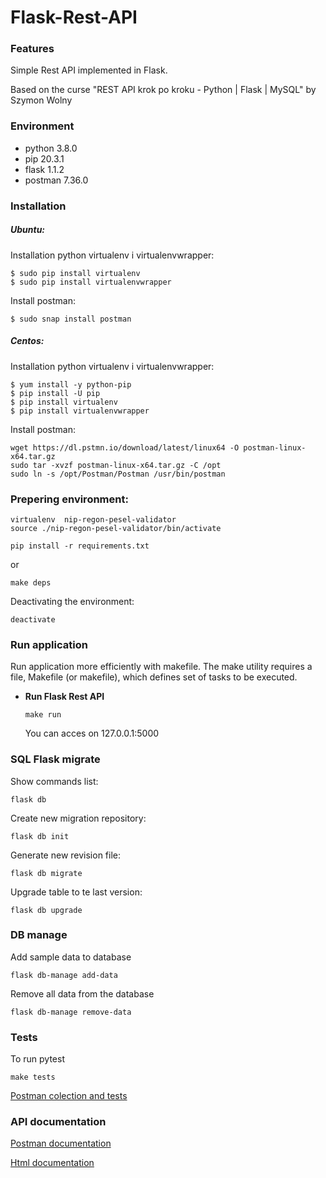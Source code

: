 # Flask-Rest-API


### Features

Simple Rest API implemented in Flask.

Based on the curse "REST API krok po kroku - Python | Flask | MySQL" by Szymon Wolny

### Environment

   - python 3.8.0
   - pip 20.3.1
   - flask 1.1.2
   - postman 7.36.0


### Installation

##### Ubuntu:

Installation python virtualenv i virtualenvwrapper:

```
$ sudo pip install virtualenv
$ sudo pip install virtualenvwrapper
```

Install postman:
```
$ sudo snap install postman
```

##### Centos:

Installation python virtualenv i virtualenvwrapper:

```
$ yum install -y python-pip
$ pip install -U pip
$ pip install virtualenv
$ pip install virtualenvwrapper
```

Install postman:
```
wget https://dl.pstmn.io/download/latest/linux64 -O postman-linux-x64.tar.gz
sudo tar -xvzf postman-linux-x64.tar.gz -C /opt
sudo ln -s /opt/Postman/Postman /usr/bin/postman
```

### Prepering environment:

```
virtualenv  nip-regon-pesel-validator
source ./nip-regon-pesel-validator/bin/activate
```

```
pip install -r requirements.txt
```

or

```
make deps
```

Deactivating the environment:

```
deactivate 
```


### Run application

Run application more efficiently with makefile. The make utility requires a file, Makefile (or makefile), which defines set of tasks to be executed.

- **Run Flask Rest API**

  `make run`
  
  You can acces on 127.0.0.1:5000


### SQL Flask migrate

Show commands list:
```
flask db 
```
Create new migration repository:
```
flask db init
```
Generate new revision file:
```
flask db migrate
```
Upgrade table to te last version:
```
flask db upgrade
```

### DB manage

Add sample data to database
```
flask db-manage add-data 
```

Remove all data from the database
```
flask db-manage remove-data 
```

### Tests
To run pytest
```
make tests
```

[Postman colection and tests](postman_collection.json)

### API documentation


[Postman documentation](https://documenter.getpostman.com/view/13756087/TVzLnKSo#16489230-84ee-4299-8acb-0d8320f6badb)

[Html documentation](documentation.html)
